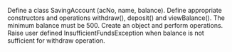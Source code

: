 Define a class SavingAccount (acNo, name, balance). Define appropriate constructors and
operations withdraw(), deposit() and viewBalance(). The minimum balance must be 500.
Create an object and perform operations. Raise user defined InsufficientFundsException when
balance is not sufficient for withdraw operation.
